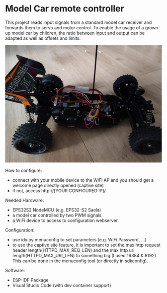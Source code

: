 # Model Car remote controller

This project reads input signals from a standard model car receiver and forwards them to servo and motor control. To enable the usage of a grown-up model car by children, the ratio between input and output can be adapted as well as offsets and limits.

![My model car](docs/modelcar_sm.jpg)

How to configure:
* connect with your mobile device to the WiFi AP and you should get a welcome page directly opened (captive site)
* if not, access http://[YOUR CONFIGURED IP]/ 

Needed Hardware:
* EPS32S2 NodeMCU (e.g. EPS32-S2 Saola)
* a model car controlled by two PWM signals
* a WiFi device to access to configuration webserver

Configuration:
* use idy.py menuconfig to set parameters (e.g. WiFi Password, ...)
* to use the captive site feature, it is important to set the max http request header length(HTTPD_MAX_REQ_LEN) and the max http uri length(HTTPD_MAX_URI_LEN) to something big (I used 16384 & 8192). This can be done in the menuconfig tool (or directly in sdkconfig).

Software:
* ESP-IDF Package
* Visual Studio Code (with dev container support)

